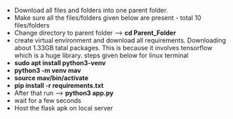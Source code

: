 * Download all files and folders into one parent folder.
* Make sure all the files/folders given below are present - total 10 files/folders
* Change directory to parent folder --> **cd Parent_Folder**
* create virtual environment and download all requirements. Downloading about 1.33GB tatal packages. This is because it involves tensorflow which is a huge library. steps given below for linux terminal
* **sudo apt install python3-venv**
* **python3 -m venv mav**
* **source mav/bin/activate**
* **pip install -r requirements.txt**
* After that run --> **python3 app.py**
* wait for a few seconds
* Host the flask apk on local server
